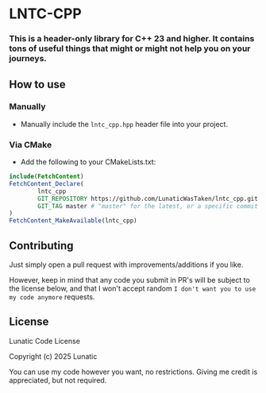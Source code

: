 # LNTC-CPP

### This is a header-only library for C++ 23 and higher. It contains tons of useful things that might or might not help you on your journeys.

## How to use

### Manually

- Manually include the ``lntc_cpp.hpp`` header file into your project.

### Via CMake

- Add the following to your CMakeLists.txt:

````cmake
include(FetchContent)
FetchContent_Declare(
        lntc_cpp
        GIT_REPOSITORY https://github.com/LunaticWasTaken/lntc_cpp.git
        GIT_TAG master # "master" for the latest, or a specific commit hash
)
FetchContent_MakeAvailable(lntc_cpp)
````

## Contributing

Just simply open a pull request with improvements/additions if you like.

However, keep in mind that any code you submit in PR's will be subject to the license below, and that I won't accept
random
``I don't want you to use my code anymore`` requests.

## License

Lunatic Code License

Copyright (c) 2025 Lunatic

You can use my code however you want, no restrictions. Giving me credit is appreciated, but not required.